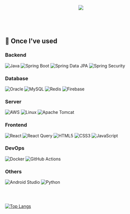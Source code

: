 <h1 align="center">
    <img src="https://readme-typing-svg.herokuapp.com/?font=Righteous&size=45&color=6E9EC9&center=true&vCenter=true&width=1000&height=70&pause=1000&duration=4000&lines=Hello!+👋+I+am+JinHyeok+Hwang;" />
<!--      <img src="https://readme-typing-svg.herokuapp.com/?font=Righteous&size=45&color=EE6FFF&center=true&vCenter=true&width=1000&height=70&pause=1000&duration=4000&lines=大家好,+我是申敏俊+👲;" /> -->
     <img srt="file:///C:/Users/user/Downloads/MicrosoftWindows.Client.CBS_cw5n1h2txyewy!InputApp/ChinaFlagChineseGIF.gif"/>
</h1>

<!-- 줄 바꿈을 추가하여 간격 조정 -->
<br>
<br>

## 🔨 Once I've used

### Backend
![Java](https://img.shields.io/badge/JAVA-007396?style=flat-square&logo=java&logoColor=white)
![Spring Boot](https://img.shields.io/badge/Spring_Boot-6DB33F?style=flat-square&logo=spring-boot&logoColor=white)
![Spring Data JPA](https://img.shields.io/badge/Spring_Data_JPA-6DB33F?style=flat-square&logo=spring&logoColor=white)
![Spring Security](https://img.shields.io/badge/Spring_Security-6DB33F?style=flat-square&logo=spring-security&logoColor=white)

### Database
![Oracle](https://img.shields.io/badge/Oracle-F80000?style=flat-square&logo=oracle&logoColor=white)
![MySQL](https://img.shields.io/badge/MySQL-4479A1?style=flat-square&logo=mysql&logoColor=white)
![Redis](https://img.shields.io/badge/Redis-DC382D?style=flat-square&logo=redis&logoColor=white)
![Firebase](https://img.shields.io/badge/Firebase-FFCA28?style=flat-square&logo=firebase&logoColor=black)

### Server
![AWS](https://img.shields.io/badge/Amazon_AWS-232F3E?style=flat-square&logo=amazon-aws&logoColor=white)
![Linux](https://img.shields.io/badge/Linux-FCC624?style=flat-square&logo=linux&logoColor=black)
![Apache Tomcat](https://img.shields.io/badge/Apache_Tomcat-F8DC75?style=flat-square&logo=apache-tomcat&logoColor=black)

### Frontend
![React](https://img.shields.io/badge/React-61DAFB?style=flat-square&logo=react&logoColor=black)
![React Query](https://img.shields.io/badge/React_Query-FF4154?style=flat-square&logo=react-query&logoColor=white)
![HTML5](https://img.shields.io/badge/HTML5-E34F26?style=flat-square&logo=html5&logoColor=white)
![CSS3](https://img.shields.io/badge/CSS3-1572B6?style=flat-square&logo=css3&logoColor=white)
![JavaScript](https://img.shields.io/badge/JavaScript-F7DF1E?style=flat-square&logo=javascript&logoColor=black)

### DevOps
![Docker](https://img.shields.io/badge/Docker-2496ED?style=flat-square&logo=docker&logoColor=white)
![GitHub Actions](https://img.shields.io/badge/GitHub_Actions-2088FF?style=flat-square&logo=github-actions&logoColor=white)

### Others
![Android Studio](https://img.shields.io/badge/Android_Studio-3DDC84?style=flat-square&logo=android-studio&logoColor=white)
![Python](https://img.shields.io/badge/Python-3776AB?style=flat-square&logo=python&logoColor=white)

<br>
<br>

[![Top Langs](https://github-readme-stats.vercel.app/api/top-langs/?username=JINHYEOKKK&layout=compact&langs_count=8&card_width=320&theme=default)](https://github.com/anuraghazra/github-readme-stats)

<!--
**JINHYEOKKK/JINHYEOKKK** is a ✨ _special_ ✨ repository because its `README.md` (this file) appears on your GitHub profile.

Here are some ideas to get you started:

- 🔭 I’m currently working on ...
- 🌱 I’m currently learning ...
- 👯 I’m looking to collaborate on ...
- 🤔 I’m looking for help with ...
- 💬 Ask me about ...
- 📫 How to reach me: ...
- 😄 Pronouns: ...
- ⚡ Fun fact: ...
-->
<!-- 줄 바꿈을 추가하여 간격 조정 -->
<br>
<br>
<br>
<!-- 줄 바꿈을 추가하여 간격 조정 -->
<br>
<br>
<br>

